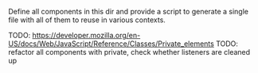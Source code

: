 Define all components in this dir and provide a script to generate a single file with all of them to reuse in various contexts.

TODO: https://developer.mozilla.org/en-US/docs/Web/JavaScript/Reference/Classes/Private_elements
TODO: refactor all components with private, check whether listeners are cleaned up